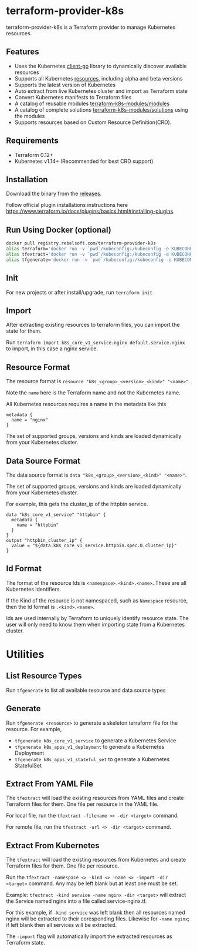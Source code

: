 # terraform-provider-k8s
terraform-provider-k8s is a Terraform provider to manage Kubernetes resources.

## Features
- Uses the Kubernetes [client-go](https://github.com/kubernetes/client-go) library to dynamically discover available resources
- Supports all Kubernetes [resources](./site), including alpha and beta versions
- Supports the latest version of Kubernetes
- Auto extract from live Kubernetes cluster and import as Terraform state
- Convert Kubernetes manifests to Terraform files
- A catalog of reusable modules [terraform-k8s-modules/modules](https://github.com/mingfang/terraform-k8s-modules/modules)
- A catalog of complete solutions [terraform-k8s-modules/solutions](https://github.com/mingfang/terraform-k8s-modules/solutions) using the modules
- Supports resources based on Custom Resource Definition(CRD).

## Requirements
- Terraform 0.12+
- Kubernetes v1.14+ (Recommended for best CRD support)

## Installation
Download the binary from the [releases](https://github.com/mingfang/terraform-provider-k8s/releases).

Follow official plugin installations instructions here https://www.terraform.io/docs/plugins/basics.html#installing-plugins.
 
## Run Using Docker (optional)
```sh
docker pull registry.rebelsoft.com/terraform-provider-k8s
alias terraform='docker run -v `pwd`/kubeconfig:/kubeconfig -e KUBECONFIG=/kubeconfig -v `pwd`:/docker -w /docker --rm -it registry.rebelsoft.com/terraform-provider-k8s terraform'
alias tfextract='docker run -v `pwd`/kubeconfig:/kubeconfig -e KUBECONFIG=/kubeconfig -v `pwd`:/docker -w /docker --rm -it registry.rebelsoft.com/terraform-provider-k8s extractor'
alias tfgenerate='docker run -v `pwd`/kubeconfig:/kubeconfig -e KUBECONFIG=/kubeconfig -v `pwd`:/docker -w /docker --rm -it registry.rebelsoft.com/terraform-provider-k8s generator'
```

## Init
For new projects or after install/upgrade, run ```terraform init```

## Import
After extracting existing resources to terraform files, you can import the state for them.

Run ```terraform import k8s_core_v1_service.nginx default.service.nginx``` to import, in this case a nginx service.

## Resource Format
The resource format is ```resource "k8s_<group>_<version>_<kind>" "<name>"```.

Note the ```name``` here is the Terraform name and not the Kubernetes name.  

All Kubernetes resources requires a name in the metadata like this
```hcl
metadata {
  name = "nginx"
}
```

The set of supported groups, versions and kinds are loaded dynamically from your Kubernetes cluster.

## Data Source Format
The data source format is ```data "k8s_<group>_<version>_<kind>" "<name>"```.

The set of supported groups, versions and kinds are loaded dynamically from your Kubernetes cluster.

For example, this gets the cluster_ip of the httpbin service.

```hcl
data "k8s_core_v1_service" "httpbin" {
  metadata {
    name = "httpbin"
  }
}
output "httpbin_cluster_ip" {
  value = "${data.k8s_core_v1_service.httpbin.spec.0.cluster_ip}"
}
```

## Id Format
The format of the resource Ids is ```<namespace>.<kind>.<name>```.  These are all Kubernetes identifiers.

If the Kind of the resource is not namespaced, such as ```Namespace``` resource, then the Id format is ```.<kind>.<name>```.

Ids are used internally by Terraform to uniquely identify resource state.  The user will only need to know them when importing state from a Kubernetes cluster.

# Utilities

## List Resource Types
Run ```tfgenerate``` to list all available resource and data source types

## Generate
Run ```tfgenerate <resource>``` to generate a skeleton terraform file for the resource. For example,

- ```tfgenerate k8s_core_v1_service``` to generate a Kubernetes Service
- ```tfgenerate k8s_apps_v1_deployment``` to generate a Kubernetes Deployment
- ```tfgenerate k8s_apps_v1_stateful_set``` to generate a Kubernetes StatefulSet

## Extract From YAML File
The ```tfextract``` will load the existing resources from YAML files and create Terraform files for them.  One file per resource in the YAML file.

For local file, run the ```tfextract -filename <> -dir <target>``` command.

For remote file, run the ```tfextract -url <> -dir <target>``` command.

## Extract From Kubernetes
The ```tfextract``` will load the existing resources from Kubernetes and create Terraform files for them.  One file per resource.

Run the ```tfextract -namespace <> -kind <> -name <> -import -dir <target>``` command. Any may be left blank but at least one must be set.

Example: ```tfextract -kind service -name nginx -dir <target>``` will extract the Service named nginx into a file called service-nginx.tf.

For this example, if ```-kind service``` was left blank then all resources named nginx will be extracted to their coresponding files.  Likewise for ```-name nginx```; if left blank then all services will be extracted.

The ```-import``` flag will automatically import the extracted resources as Terraform state.

